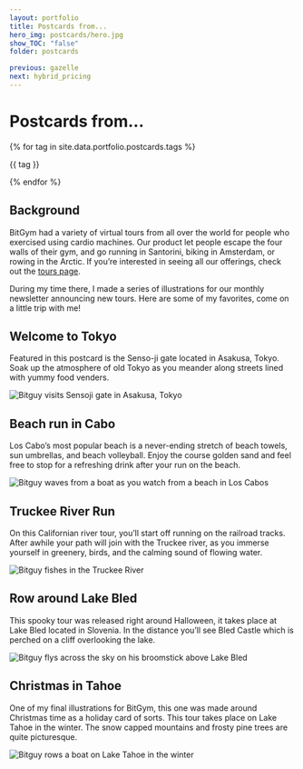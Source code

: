 ```yaml
---
layout: portfolio
title: Postcards from...
hero_img: postcards/hero.jpg
show_TOC: "false"
folder: postcards

previous: gazelle
next: hybrid_pricing
---
```


# Postcards from...

<div class="flex flex-row flex-wrap gap-2 mt-4 text-sm font-serif ">
    {% for tag in site.data.portfolio.postcards.tags %}
        <p class="text-electric_purple bg-robin_gray rounded-sm px-2">{{ tag }}</p>
    {% endfor %}
</div> 


## Background
BitGym had a variety of virtual tours from all over the world for people who exercised using cardio machines. Our product let people escape the four walls of their gym, and go running in Santorini, biking in Amsterdam, or rowing in the Arctic. If you’re interested in seeing all our offerings, check out the [tours page](https://www.bitgym.com/tours/).

During my time there, I made a series of illustrations for our monthly newsletter announcing new tours. Here are some of my favorites, come on a little trip with me!

## Welcome to Tokyo
Featured in this postcard is the Senso-ji gate located in Asakusa, Tokyo. Soak up the atmosphere of old Tokyo as you meander along streets lined with yummy food venders.

<img src="{{ site.baseurl }}/assets/images/postcards/asakusa.jpg" alt="Bitguy visits Sensoji gate in Asakusa, Tokyo">

## Beach run in Cabo
Los Cabo’s most popular beach is a never-ending stretch of beach towels, sun umbrellas, and beach volleyball. Enjoy the course golden sand and feel free to stop for a refreshing drink after your run on the beach.

<img src="{{ site.baseurl }}/assets/images/postcards/cabo.jpg" alt="Bitguy waves from a boat as you watch from a beach in Los Cabos">

## Truckee River Run
On this Californian river tour, you’ll start off running on the railroad tracks. After awhile your path will join with the Truckee river, as you immerse yourself in greenery, birds, and the calming sound of flowing water.

<img src="{{ site.baseurl }}/assets/images/postcards/truckee.jpg" alt="Bitguy fishes in the Truckee River ">

## Row around Lake Bled
This spooky tour was released right around Halloween, it takes place at Lake Bled located in Slovenia. In the distance you’ll see Bled Castle which is perched on a cliff overlooking the lake.

<img src="{{ site.baseurl }}/assets/images/postcards/lake_bled.jpg" alt="Bitguy flys across the sky on his broomstick above Lake Bled ">

## Christmas in Tahoe
One of my final illustrations for BitGym, this one was made around Christmas time as a holiday card of sorts. This tour takes place on Lake Tahoe in the winter. The snow capped mountains and frosty pine trees are quite picturesque.

<img src="{{ site.baseurl }}/assets/images/postcards/tahoe.jpg" alt="Bitguy rows a boat on Lake Tahoe in the winter ">
